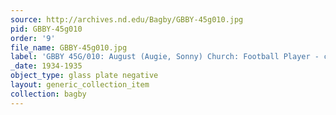 ```yaml
---
source: http://archives.nd.edu/Bagby/GBBY-45g010.jpg
pid: GBBY-45g010
order: '9'
file_name: GBBY-45g010.jpg
label: 'GBBY 45G/010: August (Augie, Sonny) Church: Football Player - c1934-1935'
_date: 1934-1935
object_type: glass plate negative
layout: generic_collection_item
collection: bagby
---
```

